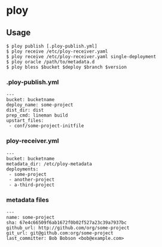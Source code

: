 # ploy

## Usage

```
$ ploy publish [.ploy-publish.yml]
$ ploy receive /etc/ploy-receiver.yaml
$ ploy receive /etc/ploy-receiver.yaml single-deployment
$ ploy oracle /path/to/metadata.d
$ ploy bless $bucket $deploy $branch $version
```

### .ploy-publish.yml

```
---
bucket: bucketname
deploy_name: some-project
dist_dir: dist
prep_cmd: lineman build
upstart_files:
 - conf/some-project-initfile
```

### ploy-receiver.yml

```
---
bucket: bucketname
metadata_dir: /etc/ploy-metadata
deployments:
 - some-project
 - another-project
 - a-third-project

```

### metadata files

```
---
name: some-project
sha: 67e4c66509f6ab1672f0b02f527a23c39a7937bc
github_url: http://github.com/org/some-project
git_url: git@github.com:org/some-project
last_committer: Bob Bobson <bob@example.com>

```
